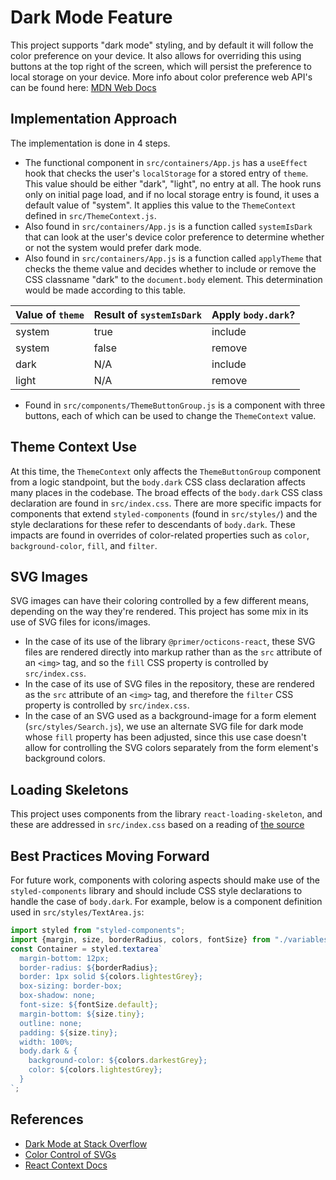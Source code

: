 # Dark Mode Feature

This project supports "dark mode" styling, and by default it will follow the color preference on your device. It also allows for overriding this using buttons at the top right of the screen, which will persist the preference to local storage on your device. More info about color preference web API's can be found here: [MDN Web Docs](https://developer.mozilla.org/en-US/docs/Web/CSS/@media/prefers-color-scheme)

## Implementation Approach

The implementation is done in 4 steps.
- The functional component in `src/containers/App.js` has a `useEffect` hook that checks the user's `localStorage` for a stored entry of `theme`.  This value should be either "dark", "light", no entry at all. The hook runs only on initial page load, and if no local storage entry is found, it uses a default value of "system". It applies this value to the `ThemeContext` defined in `src/ThemeContext.js`.
- Also found in `src/containers/App.js` is a function called `systemIsDark` that can look at the user's device color preference to determine whether or not the system would prefer dark mode.
- Also found in `src/containers/App.js` is a function called `applyTheme` that checks the theme value and decides whether to include or remove the CSS classname "dark" to the `document.body` element. This determination would be made according to this table.

| Value of `theme`  | Result of `systemIsDark` | Apply `body.dark`? |
| --- | --- | --- |
| system | true | include |
| system | false | remove |
| dark | N/A | include |
| light | N/A | remove |

- Found in `src/components/ThemeButtonGroup.js` is a component with three buttons, each of which can be used to change the `ThemeContext` value.

## Theme Context Use

At this time, the `ThemeContext` only affects the `ThemeButtonGroup` component from a logic standpoint, but the `body.dark` CSS class declaration affects many places in the codebase. The broad effects of the `body.dark` CSS class declaration are found in `src/index.css`.
There are more specific impacts for components that extend `styled-components` (found in `src/styles/`) and the style declarations for these refer to descendants of `body.dark`. These impacts are found in overrides of color-related properties such as `color`, `background-color`, `fill`, and `filter`.

## SVG Images

SVG images can have their coloring controlled by a few different means, depending on the way they're rendered. This project has some mix in its use of SVG files for icons/images. 
- In the case of its use of the library `@primer/octicons-react`, these SVG files are rendered directly into markup rather than as the `src` attribute of an `<img>` tag, and so the `fill` CSS property is controlled by `src/index.css`.
- In the case of its use of SVG files in the repository, these are rendered as the `src` attribute of an `<img>` tag, and therefore the `filter` CSS property is controlled by `src/index.css`.
- In the case of an SVG used as a background-image for a form element (`src/styles/Search.js`), we use an alternate SVG file for dark mode whose `fill` property has been adjusted, since this use case doesn't allow for controlling the SVG colors separately from the form element's background colors.

## Loading Skeletons

This project uses components from the library `react-loading-skeleton`, and these are addressed in `src/index.css` based on a reading of [the source](https://github.com/dvtng/react-loading-skeleton/blob/master/src/skeleton.js)

## Best Practices Moving Forward

For future work, components with coloring aspects should make use of the `styled-components` library and should include CSS style declarations to handle the case of `body.dark`. For example, below is a component definition used in `src/styles/TextArea.js`:

```js
import styled from "styled-components";
import {margin, size, borderRadius, colors, fontSize} from "./variables";
const Container = styled.textarea`
  margin-bottom: 12px;
  border-radius: ${borderRadius};
  border: 1px solid ${colors.lightestGrey};
  box-sizing: border-box;
  box-shadow: none;
  font-size: ${fontSize.default};
  margin-bottom: ${size.tiny};
  outline: none;
  padding: ${size.tiny};
  width: 100%;
  body.dark & {
    background-color: ${colors.darkestGrey};
    color: ${colors.lightestGrey};
  }
`;
```

## References

- [Dark Mode at Stack Overflow](https://stackoverflow.blog/2020/03/31/building-dark-mode-on-stack-overflow/)
- [Color Control of SVGs](https://medium.com/@union_io/swapping-fill-color-on-image-tag-svgs-using-css-filters-fa4818bf7ec6)
- [React Context Docs](https://reactjs.org/docs/context.html#consuming-multiple-contexts)
